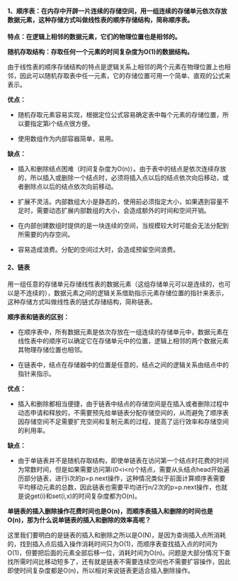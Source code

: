 #### 1、顺序表：在内存中开辟一片连续的存储空间，用一组连续的存储单元依次存放数据元素，这种存储方式叫做线性表的顺序存储结构，简称顺序表。

   **特点：在逻辑上相邻的数据元素，它们的物理位置也是相邻的。**

   **随机存取结构：存取任何一个元素的时间复杂度为O(1)的数据结构。**

   由于线性表的顺序存储结构的特点是逻辑关系上相邻的两个元素在物理位置上也相邻，因此可以随机存取表中任一元素，它的存储位置可用一个简单、直观的公式来表示。

   **优点：**
   - 随机存取元素容易实现，根据定位公式容易确定表中每个元素的存储位置，所以要指定第i个结点很方便。
   
   - 使用数组作为内部容器简单，易用。
   
   **缺点：**
   - 插入和删除结点困难（时间复杂度为O(n)）。由于表中的结点是依次连续存放的，所以插入或删除一个结点时，必须将插入点以后的结点依次向后移动，或者删除点以后的结点依次向前移动。
   
   - 扩展不灵活。内部数组大小是静态的，使用前必须指定大小，如果遇到容量不足时，需要动态扩展内部数组的大小，会造成额外的时间和空间开销。
   
   - 在内部创建数组时提供的是一块连续的空间，当规模较大时可能会无法分配到所需要的内存空间。
   
   - 容易造成浪费。分配的空间过大时，会造成预留空间浪费。
   
#### 2、链表
  
  用一组任意的存储单元存储线性表的数据元素（这组存储单元可以是连续的，也可以是不连续的），数据元素之间的逻辑关系借助指示元素存储位置的指针来表示，这种存储方式叫做线性表的链式存储结构，简称链表。
  
  **顺序表和链表的区别：**
  - 在顺序表中，所有数据元素是依次存放在一组连续的存储单元中，数据元素在线性表中的顺序可以确定它在存储单元中的位置，逻辑上相邻的两个数据元素其物理存储位置也相邻。
  
  - 在链表中，结点在存储器中的位置是任意的，结点之间的逻辑关系由结点中的指针来指示。
  
  **优点：**
  - 插入和删除都相当便捷，由于链表中结点的存储空间是在插入或者删除过程中动态申请和释放的，不需要预先给单链表分配存储空间的，从而避免了顺序表因存储空间不足需要扩充空间和复制元素的过程，提高了运行效率和存储空间的利用率。
  
  **缺点：**
  - 由于单链表并不是随机存取结构，即使单链表在访问第一个结点时花费的时间为常数时间，但是如果需要访问第i(0<i<n)个结点，需要从头结点head开始遍历部分链表，进行i次的p=p.next操作，这种情况类似于前面计算顺序表需要平均移动元素的总数，因此链表也需要平均进行n/2次的p=p.next操作，也就是说get(i)和set(i,x)的时间复杂度都为O(n)。
  
  **单链表的插入删除操作花费时间也是O(n)，而顺序表插入和删除的时间也是O(n)，那为什么说单链表的插入和删除的效率高呢？**  
  
   这里我们要明白的是链表的插入和删除之所以是O(N)，是因为查询插入点所消耗的，找到插入点后插入操作消耗时间只为O(1)，而顺序表查找插入点的时间为O(1)，但要把后面的元素全部后移一位，消耗时间为O(n)。问题是大部分情况下查找所需时间比移动短多了，还有就是链表不需要连续空间也不需要扩容操作，因此即使时间复杂度都是O(n)，所以相对来说链表更适合插入删除操作。
  
